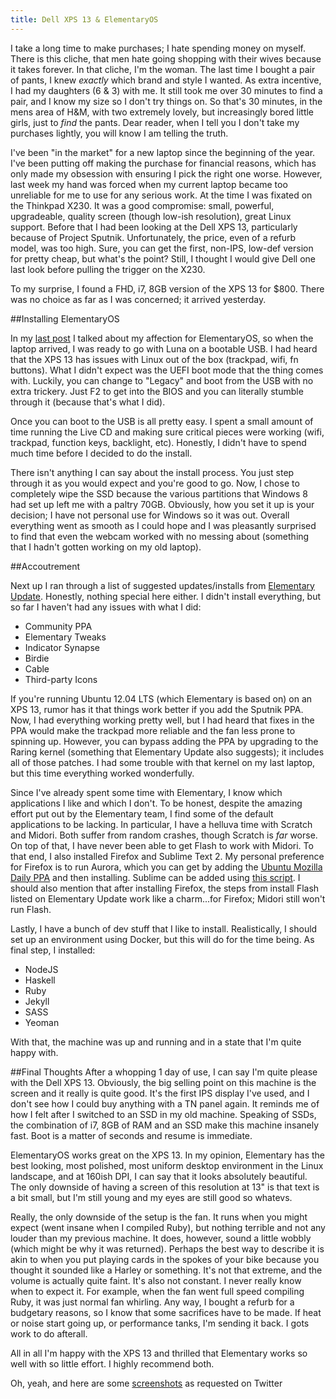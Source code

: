 ```yaml
---
title: Dell XPS 13 & ElementaryOS
---
```

I take a long time to make purchases; I hate spending money on myself. There is this cliche, that men hate going shopping with their wives because it takes forever. In that cliche, I'm the woman. The last time I bought a pair of pants, I knew _exactly_ which brand and style I wanted. As extra incentive, I had my daughters (6 & 3) with me. It still took me over 30 minutes to find a pair, and I know my size so I don't try things on. So that's 30 minutes, in the mens area of H&M, with two extremely lovely, but increasingly bored little girls, just to _find_ the pants. Dear reader, when I tell you I don't take my purchases lightly, you will know I am telling the truth.

I've been "in the market" for a new laptop since the beginning of the year. I've been putting off making the purchase for financial reasons, which has only made my obsession with ensuring I pick the right one worse. However, last week my hand was forced when my current laptop became too unreliable for me to use for any serious work. At the time I was fixated on the Thinkpad X230. It was a good compromise: small, powerful, upgradeable, quality screen (though low-ish resolution), great Linux support. Before that I had been looking at the Dell XPS 13, particularly because of Project Sputnik. Unfortunately, the price, even of a refurb model, was too high. Sure, you can get the first, non-IPS, low-def version for pretty cheap, but what's the point? Still, I thought I would give Dell one last look before pulling the trigger on the X230.

To my surprise, I found a FHD, i7, 8GB version of the XPS 13 for $800. There was no choice as far as I was concerned; it arrived yesterday.

##Installing ElementaryOS

In my [last post](/land-of-linux.html) I talked about my affection for ElementaryOS, so when the laptop arrived, I was ready to go with Luna on a bootable USB. I had heard that the XPS 13 has issues with Linux out of the box (trackpad, wifi, fn buttons). What I didn't expect was the UEFI boot mode that the thing comes with. Luckily, you can change to "Legacy" and boot from the USB with no extra trickery. Just F2 to get into the BIOS and you can literally stumble through it (because that's what I did).

Once you can boot to the USB is all pretty easy. I spent a small amount of time running the Live CD and making sure critical pieces were working (wifi, trackpad, function keys, backlight, etc). Honestly, I didn't have to spend much time before I decided to do the install. 

There isn't anything I can say about the install process. You just step through it as you would expect and you're good to go. Now, I chose to completely wipe the SSD because the various partitions that Windows 8 had set up left me with a paltry 70GB. Obviously, how you set it up is your decision; I have not personal use for Windows so it was out. Overall everything went as smooth as I could hope and I was pleasantly surprised to find that even the webcam worked with no messing about (something that I hadn't gotten working on my old laptop).

##Accoutrement

Next up I ran through a list of suggested updates/installs from [Elementary Update](http://www.elementaryupdate.com/2013/08/top-things-to-do-after-installing-luna.html/). Honestly, nothing special here either. I didn't install everything, but so far I haven't had any issues with what I did:
-	Community PPA
-	Elementary Tweaks
-	Indicator Synapse
-	Birdie
-	Cable
-	Third-party Icons

If you're running Ubuntu 12.04 LTS (which Elementary is based on) on an XPS 13, rumor has it that things work better if you add the Sputnik PPA. Now, I had everything working pretty well, but I had heard that fixes in the PPA would make the trackpad more reliable and the fan less prone to spinning up. However, you can bypass adding the PPA by upgrading to the Raring kernel (something that Elementary Update also suggests); it includes all of those patches. I had some trouble with that kernel on my last laptop, but this time everything worked wonderfully.

Since I've already spent some time with Elementary, I know which applications I like and which I don't. To be honest, despite the amazing effort put out by the Elementary team, I find some of the default applications to be lacking. In particular, I have a helluva time with Scratch and Midori. Both suffer from random crashes, though Scratch is _far_ worse. On top of that, I have never been able to get Flash to work with Midori. To that end, I also installed Firefox and Sublime Text 2. My personal preference for Firefox is to run Aurora, which you can get by adding the [Ubuntu Mozilla Daily PPA](https://launchpad.net/~ubuntu-mozilla-daily/+archive/firefox-aurora) and then installing. Sublime can be added using [this script](https://gist.github.com/sayak-sarkar/5810101). I should also mention that after installing Firefox, the steps from install Flash listed on Elementary Update work like a charm...for Firefox; Midori still won't run Flash.

Lastly, I have a bunch of dev stuff that I like to install. Realistically, I should set up an environment using Docker, but this will do for the time being. As final step, I installed:
-	NodeJS
-	Haskell
-	Ruby
-	Jekyll
-	SASS
-	Yeoman

With that, the machine was up and running and in a state that I'm quite happy with.

##Final Thoughts
After a whopping 1 day of use, I can say I'm quite please with the Dell XPS 13. Obviously, the big selling point on this machine is the screen and it really is quite good. It's the first IPS display I've used, and I don't see how I could buy anything with a TN panel again. It reminds me of how I felt after I switched to an SSD in my old machine. Speaking of SSDs, the combination of i7, 8GB of RAM and an SSD make this machine insanely fast. Boot is a matter of seconds and resume is immediate.

ElementaryOS works great on the XPS 13. In my opinion, Elementary has the best looking, most polished, most uniform desktop environment in the Linux landscape, and at 160ish DPI, I can say that it looks absolutely beautiful. The only downside of having a screen of this resolution at 13" is that text is a bit small, but I'm still young and my eyes are still good so whatevs.

Really, the only downside of the setup is the fan. It runs when you might expect (went insane when I compiled Ruby), but nothing terrible and not any louder than my previous machine. It does, however, sound a little wobbly (which might be why it was returned). Perhaps the best way to describe it is akin to when you put playing cards in the spokes of your bike because you thought it sounded like a Harley or something. It's not that extreme, and the volume is actually quite faint. It's also not constant. I never really know when to expect it. For example, when the fan went full speed compiling Ruby, it was just normal fan whirling. Any way, I bought a refurb for a budgetary reasons, so I know that some sacrifices have to be made. If heat or noise start going up, or performance tanks, I'm sending it back. I gots work to do afterall.

All in all I'm happy with the XPS 13 and thrilled that Elementary works so well with so little effort. I highly recommend both. 

Oh, yeah, and here are some [screenshots](http://imgur.com/a/9LuRZ) as requested on Twitter
